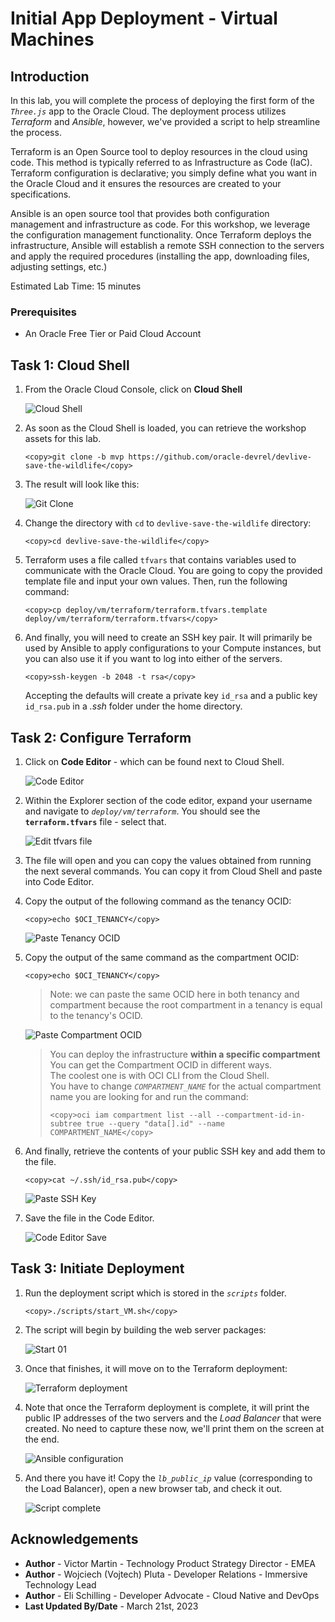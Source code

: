 # Initial App Deployment - Virtual Machines

## Introduction

In this lab, you will complete the process of deploying the first form of the _`Three.js`_ app to the Oracle Cloud. The deployment process utilizes *Terraform* and *Ansible*, however, we've provided a script to help streamline the process.

Terraform is an Open Source tool to deploy resources in the cloud using code. This method is typically referred to as Infrastructure as Code (IaC). Terraform configuration is declarative; you simply define what you want in the Oracle Cloud and it ensures the resources are created to your specifications.

Ansible is an open source tool that provides both configuration management and infrastructure as code. For this workshop, we leverage the configuration management functionality. Once Terraform deploys the infrastructure, Ansible will establish a remote SSH connection to the servers and apply the required procedures (installing the app, downloading files, adjusting settings, etc.)

Estimated Lab Time: 15 minutes

### Prerequisites

* An Oracle Free Tier or Paid Cloud Account


## Task 1: Cloud Shell

1. From the Oracle Cloud Console, click on **Cloud Shell**

    ![Cloud Shell](images/cloud-shell-button.png)

2. As soon as the Cloud Shell is loaded, you can retrieve the workshop assets for this lab.

    ```
    <copy>git clone -b mvp https://github.com/oracle-devrel/devlive-save-the-wildlife</copy>
    ```

3. The result will look like this:

    ![Git Clone](images/git-clone.png)

4. Change the directory with `cd` to `devlive-save-the-wildlife` directory:

    ```
    <copy>cd devlive-save-the-wildlife</copy>
    ```

6. Terraform uses a file called `tfvars` that contains variables used to communicate with the Oracle Cloud. You are going to copy the provided template file and input your own values. Then, run the following command:

    ```
    <copy>cp deploy/vm/terraform/terraform.tfvars.template deploy/vm/terraform/terraform.tfvars</copy>
    ```

7. And finally, you will need to create an SSH key pair. It will primarily be used by Ansible to apply configurations to your Compute instances, but you can also use it if you want to log into either of the servers.

    ```
    <copy>ssh-keygen -b 2048 -t rsa</copy>
    ```

    Accepting the defaults will create a private key `id_rsa` and a public key `id_rsa.pub` in a _.ssh_ folder under the home directory.


## Task 2: Configure Terraform

1. Click on **Code Editor** - which can be found next to Cloud Shell.

    ![Code Editor](images/code-editor.png)

2. Within the Explorer section of the code editor, expand your username and navigate to _`deploy/vm/terraform`_. You should see the **`terraform.tfvars`** file - select that.

    ![Edit tfvars file](images/edit-tfvars.png)

3. The file will open and you can copy the values obtained from running the next several commands. You can copy it from Cloud Shell and paste into Code Editor.

4. Copy the output of the following command as the tenancy OCID:
    ```
    <copy>echo $OCI_TENANCY</copy>
    ```

    ![Paste Tenancy OCID](images/paste-tenancy-ocid.png)

5. Copy the output of the same command as the compartment OCID:
    ```
    <copy>echo $OCI_TENANCY</copy>
    ```
    
    > Note: we can paste the same OCID here in both tenancy and compartment because the root compartment in a tenancy is equal to the tenancy's OCID.

    ![Paste Compartment OCID](images/paste-compartment-ocid.png)

    > You can deploy the infrastructure **within a specific compartment**<br>
    > You can get the Compartment OCID in different ways.<br>
    > The coolest one is with OCI CLI from the Cloud Shell.<br>
    > You have to change _`COMPARTMENT_NAME`_ for the actual compartment name you are looking for and run the command:
    > ```
    > <copy>oci iam compartment list --all --compartment-id-in-subtree true --query "data[].id" --name COMPARTMENT_NAME</copy>
    > ```

6. And finally, retrieve the contents of your public SSH key and add them to the file.

    ```
    <copy>cat ~/.ssh/id_rsa.pub</copy>
    ```

    ![Paste SSH Key](images/paste-public-ssh-key.png)
    
6. Save the file in the Code Editor.

    ![Code Editor Save](images/code-editor-save.png)

## Task 3: Initiate Deployment

1. Run the deployment script which is stored in the _`scripts`_ folder.

    ```
    <copy>./scripts/start_VM.sh</copy>
    ```

2. The script will begin by building the web server packages:

    ![Start 01](images/script-01.png)

3. Once that finishes, it will move on to the Terraform deployment:

    ![Terraform deployment](images/script-02.png)

4. Note that once the Terraform deployment is complete, it will print the public IP addresses of the two servers and the *Load Balancer* that were created. No need to capture these now, we'll print them on the screen at the end.

    ![Ansible configuration](images/script-03.png)

5. And there you have it! Copy the _`lb_public_ip`_ value (corresponding to the Load Balancer), open a new browser tab, and check it out.

    ![Script complete](images/script-04.png)



## Acknowledgements

* **Author** - Victor Martin - Technology Product Strategy Director - EMEA
* **Author** - Wojciech (Vojtech) Pluta - Developer Relations - Immersive Technology Lead
* **Author** - Eli Schilling - Developer Advocate - Cloud Native and DevOps
* **Last Updated By/Date** - March 21st, 2023
